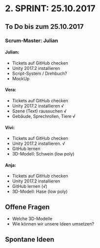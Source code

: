 # 2. SPRINT: 25.10.2017
## To Do bis zum 25.10.2017
### Scrum-Master: Julian

#### Julian:
* Tickets auf GitHub checken
* Unity 2017.2 installieren
* Script-System / Drehbuch?
* MockUp

#### Vera:
* Tickets auf GitHub checken
* Unity 2017.2 installieren √
* Szene (Text) raussuchen √
* Gebäude, Sprechrollen, Tiere √ 

#### Vivi:
* Tickets auf GitHub checken
* Unity 2017.2 installieren.  √
* GitHub lernen
* 3D-Modell: Schwein (low poly)

#### Anja:
* Tickets auf GitHub checken  
* Unity 2017.2 installieren  
* GitHub lernen  (√)
* 3D-Modell: Hase (low poly)


## Offene Fragen
* Welche 3D-Modelle
* Wie können wir unsere Ideen umsetzen? 

## Spontane Ideen
